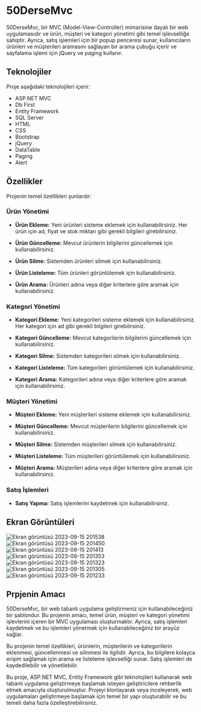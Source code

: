 # 50DerseMvc

50DerseMvc, bir MVC (Model-View-Controller) mimarisine dayalı bir web uygulamasıdır ve ürün, müşteri ve kategori yönetimi gibi temel işlevselliğe sahiptir. Ayrıca, satış işlemleri için bir popup penceresi sunar, kullanıcıların ürünleri ve müşterileri aramasını sağlayan bir arama çubuğu içerir ve sayfalama işlemi için jQuery ve paging kullanır.

## Teknolojiler

Proje aşağıdaki teknolojileri içerir:

- ASP.NET MVC
- Db First
- Entity Framework
- SQL Server
- HTML
- CSS
- Bootstrap
- jQuery
- DataTable
- Paging
- Alert

## Özellikler

Projenin temel özellikleri şunlardır:

### Ürün Yönetimi

- **Ürün Ekleme:** Yeni ürünleri sisteme eklemek için kullanabilirsiniz. Her ürün için ad, fiyat ve stok miktarı gibi gerekli bilgileri girebilirsiniz.

- **Ürün Güncelleme:** Mevcut ürünlerin bilgilerini güncellemek için kullanabilirsiniz.

- **Ürün Silme:** Sistemden ürünleri silmek için kullanabilirsiniz.

- **Ürün Listeleme:** Tüm ürünleri görüntülemek için kullanabilirsiniz.

- **Ürün Arama:** Ürünleri adına veya diğer kriterlere göre aramak için kullanabilirsiniz.

### Kategori Yönetimi

- **Kategori Ekleme:** Yeni kategorileri sisteme eklemek için kullanabilirsiniz. Her kategori için ad gibi gerekli bilgileri girebilirsiniz.

- **Kategori Güncelleme:** Mevcut kategorilerin bilgilerini güncellemek için kullanabilirsiniz.

- **Kategori Silme:** Sistemden kategorileri silmek için kullanabilirsiniz.

- **Kategori Listeleme:** Tüm kategorileri görüntülemek için kullanabilirsiniz.

- **Kategori Arama:** Kategorileri adına veya diğer kriterlere göre aramak için kullanabilirsiniz.

### Müşteri Yönetimi

- **Müşteri Ekleme:** Yeni müşterileri sisteme eklemek için kullanabilirsiniz.

- **Müşteri Güncelleme:** Mevcut müşterilerin bilgilerini güncellemek için kullanabilirsiniz.

- **Müşteri Silme:** Sistemden müşterileri silmek için kullanabilirsiniz.

- **Müşteri Listeleme:** Tüm müşterileri görüntülemek için kullanabilirsiniz.

- **Müşteri Arama:** Müşterileri adına veya diğer kriterlere göre aramak için kullanabilirsiniz.

### Satış İşlemleri

- **Satış Yapma:** Satış işlemlerini kaydetmek için kullanabilirsiniz.
## Ekran Görüntüleri

![Ekran görüntüsü 2023-09-15 201538](https://github.com/Ademyldrrm/50DerseMvc/assets/92265631/105e0817-c649-48bd-b393-1852be0caa0a)
![Ekran görüntüsü 2023-09-15 201450](https://github.com/Ademyldrrm/50DerseMvc/assets/92265631/e0f19d83-d105-416d-855b-45da3f12c11c)
![Ekran görüntüsü 2023-09-15 201413](https://github.com/Ademyldrrm/50DerseMvc/assets/92265631/05132847-db63-4a22-a3ac-7121d76fd405)
![Ekran görüntüsü 2023-09-15 201353](https://github.com/Ademyldrrm/50DerseMvc/assets/92265631/80b0ebd5-c32e-4f79-b42b-be77d2233980)
![Ekran görüntüsü 2023-09-15 201323](https://github.com/Ademyldrrm/50DerseMvc/assets/92265631/5041aac8-dd7e-4788-8193-99c819443e0a)
![Ekran görüntüsü 2023-09-15 201305](https://github.com/Ademyldrrm/50DerseMvc/assets/92265631/02880352-3f5c-4d9a-a93b-94a70a3ab7ae)
![Ekran görüntüsü 2023-09-15 201233](https://github.com/Ademyldrrm/50DerseMvc/assets/92265631/aa307d55-a1ed-4426-a7cf-61f1d85d7ebe)
## Prpjenin Amacı
50DerseMvc, bir web tabanlı uygulama geliştirmeniz için kullanabileceğiniz bir şablondur. Bu projenin amacı, temel ürün, müşteri ve kategori yönetimi işlevlerini içeren bir MVC uygulaması oluşturmaktır. Ayrıca, satış işlemleri kaydetmek ve bu işlemleri yönetmek için kullanabileceğiniz bir arayüz sağlar.

Bu projenin temel özellikleri, ürünlerin, müşterilerin ve kategorilerin eklenmesi, güncellenmesi ve silinmesi ile ilgilidir. Ayrıca, bu bilgilere kolayca erişim sağlamak için arama ve listeleme işlevselliği sunar. Satış işlemleri de kaydedilebilir ve yönetilebilir.

Bu proje, ASP.NET MVC, Entity Framework gibi teknolojileri kullanarak web tabanlı uygulama geliştirmeye başlamak isteyen geliştiricilere rehberlik etmek amacıyla oluşturulmuştur. Projeyi klonlayarak veya inceleyerek, web uygulamaları geliştirmeye başlamak için temel bir yapı oluşturabilir ve bu temeli daha fazla özelleştirebilirsiniz.


